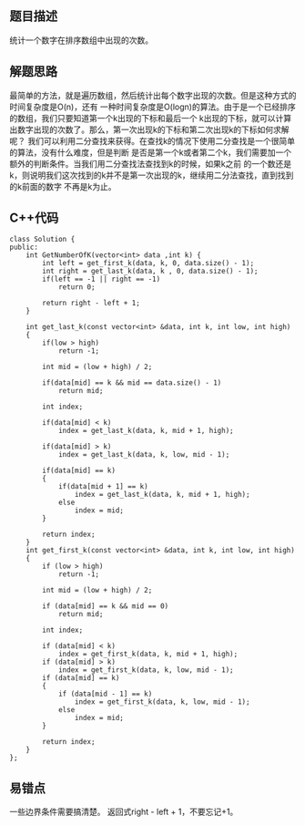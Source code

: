 ## 题目描述

统计一个数字在排序数组中出现的次数。

## 解题思路
最简单的方法，就是遍历数组，然后统计出每个数字出现的次数。但是这种方式的时间复杂度是O(n)，还有
一种时间复杂度是O(logn)的算法。由于是一个已经排序的数组，我们只要知道第一个k出现的下标和最后一个
k出现的下标，就可以计算出数字出现的次数了。那么，第一次出现k的下标和第二次出现k的下标如何求解呢？
我们可以利用二分查找来获得。在查找k的情况下使用二分查找是一个很简单的算法，没有什么难度，但是判断
是否是第一个k或者第二个k，我们需要加一个额外的判断条件。当我们用二分查找法查找到k的时候，如果k之前
的一个数还是k，则说明我们这次找到的k并不是第一次出现的k，继续用二分法查找，直到找到的k前面的数字
不再是k为止。

## C++代码
```
class Solution {
public:
    int GetNumberOfK(vector<int> data ,int k) {
        int left = get_first_k(data, k, 0, data.size() - 1);
        int right = get_last_k(data, k , 0, data.size() - 1);
        if(left == -1 || right == -1)
            return 0;
        
        return right - left + 1;
    }

    int get_last_k(const vector<int> &data, int k, int low, int high)
    {
        if(low > high)
            return -1;
        
        int mid = (low + high) / 2;

        if(data[mid] == k && mid == data.size() - 1)
            return mid;
        
        int index;

        if(data[mid] < k)
            index = get_last_k(data, k, mid + 1, high);
        
        if(data[mid] > k)
            index = get_last_k(data, k, low, mid - 1);
        
        if(data[mid] == k)
        {
            if(data[mid + 1] == k)
                index = get_last_k(data, k, mid + 1, high);
            else
                index = mid;
        }

        return index;
    }
    int get_first_k(const vector<int> &data, int k, int low, int high)
    {
        if (low > high)
            return -1;

        int mid = (low + high) / 2;

        if (data[mid] == k && mid == 0)
            return mid;

        int index;

        if (data[mid] < k)
            index = get_first_k(data, k, mid + 1, high);
        if (data[mid] > k)
            index = get_first_k(data, k, low, mid - 1);
        if (data[mid] == k)
        {
            if (data[mid - 1] == k)
                index = get_first_k(data, k, low, mid - 1);
            else
                index = mid;
        }

        return index;
    }
};
```

## 易错点
一些边界条件需要搞清楚。
返回式right - left + 1，不要忘记+1。